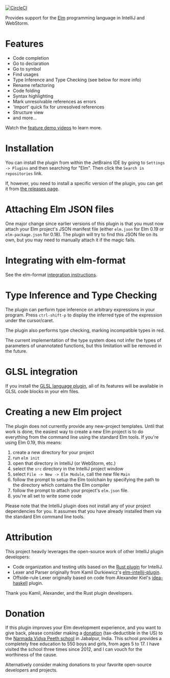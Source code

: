 [![CircleCI](https://circleci.com/gh/klazuka/intellij-elm.svg?style=svg)](https://circleci.com/gh/klazuka/intellij-elm)

Provides support for the [Elm](http://elm-lang.org) programming language in IntelliJ and WebStorm.


# Features 

* Code completion
* Go to declaration
* Go to symbol
* Find usages
* Type Inference and Type Checking (see below for more info)
* Rename refactoring
* Code folding
* Syntax highlighting
* Mark unresolvable references as errors
* 'Import' quick fix for unresolved references
* Structure view
* and more...

Watch the [feature demo videos](https://klazuka.github.io/intellij-elm/) to learn more.


# Installation

You can install the plugin from within the JetBrains IDE by going to `Settings -> Plugins` and then searching for "Elm". Then click the `Search in repositories` link.

If, however, you need to install a specific version of the plugin, you can get it from [the releases page](https://github.com/klazuka/intellij-elm/releases).


# Attaching Elm JSON files

One major change since earlier versions of this plugin is that you must now attach your Elm project's JSON manifest
file (either `elm.json` for Elm 0.19 or `elm-package.json` for 0.18). The plugin will try to find this JSON file 
on its own, but you may need to manually attach it if the magic fails.


# Integrating with elm-format

See the elm-format [integration instructions](https://github.com/klazuka/intellij-elm/blob/master/docs/elm-format/setup.md).


# Type Inference and Type Checking

The plugin can perform type inference on arbitrary expressions in your program. Press `ctrl-shift-p` to display the inferred type of the expression under the cursor/caret.

The plugin also performs type checking, marking incompatible types in red.

The current implementation of the type system does not infer the types of parameters of unannotated
functions, but this limitation will be removed in the future.

# GLSL integration

If you install the [GLSL language plugin](https://plugins.jetbrains.com/plugin/6993-glsl-support),
all of its features will be available in GLSL code blocks in your elm files.

# Creating a new Elm project

The plugin does not currently provide any new-project templates. Until that work is done, the easiest way to create a new
Elm project is to do everything from the command line using the standard Elm tools. If you're using Elm 0.19, this means:

1. create a new directory for your project
1. run `elm init`
1. open that directory in IntelliJ (or WebStorm, etc.)
1. select the `src` directory in the IntelliJ project window
1. select `File -> New -> Elm Module`, call the new file `Main`
1. follow the prompt to setup the Elm toolchain by specifying the path to the directory which contains the Elm compiler
1. follow the prompt to attach your project's `elm.json` file.
1. you're all set to write some code

Please note that the IntelliJ plugin does not install any of your project dependencies for you. It assumes that you have
already installed them via the standard Elm command line tools.


# Attribution

This project heavily leverages the open-source work of other IntelliJ plugin developers:

* Code organization and testing utils based on the [Rust plugin](https://github.com/intellij-rust/intellij-rust) for IntelliJ. 
* Lexer and Parser originally from Kamil Durkiewicz's [elm-intellij-plugin](https://github.com/durkiewicz/elm-plugin).
* Offside-rule Lexer originally based on code from Alexander Kiel's [idea-haskell](https://github.com/alexanderkiel/idea-haskell) plugin.

Thank you Kamil, Alexander, and the Rust plugin developers.


# Donation

If this plugin improves your Elm development experience, and you want to give back, please consider making a [donation](http://www.brahmrishiyoga.org/donate) (tax-deductible in the US) to the [Narmada Vidya Peeth school](http://www.brahmrishiyoga.org/jabalpur_school/photo_gallery) in Jabalpur, India. This school provides a completely free education to 550 boys and girls, from ages 5 to 17. I have visited the school three times since 2012, and I can vouch for the worthiness of the cause.

Alternatively consider making donations to your favorite open-source developers and projects.
